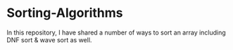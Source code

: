 # Sorting-Algorithms
In this repository, I have shared a number of ways to sort an array including DNF sort &amp; wave sort as well. 
